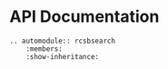 # API Documentation

```eval_rst
.. automodule:: rcsbsearch
    :members:
    :show-inheritance:
```